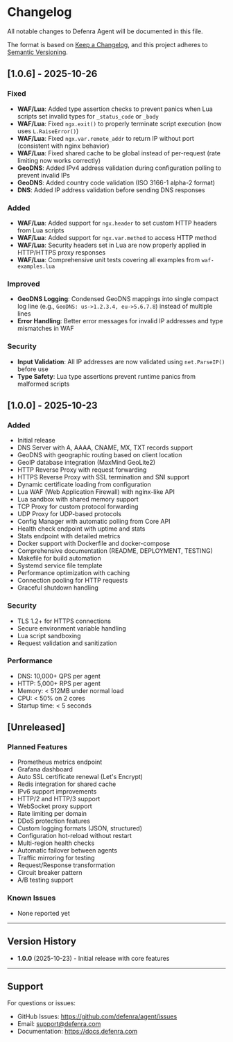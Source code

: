 # Changelog

All notable changes to Defenra Agent will be documented in this file.

The format is based on [Keep a Changelog](https://keepachangelog.com/en/1.0.0/),
and this project adheres to [Semantic Versioning](https://semver.org/spec/v2.0.0.html).

## [1.0.6] - 2025-10-26

### Fixed
- **WAF/Lua**: Added type assertion checks to prevent panics when Lua scripts set invalid types for `_status_code` or `_body`
- **WAF/Lua**: Fixed `ngx.exit()` to properly terminate script execution (now uses `L.RaiseError()`)
- **WAF/Lua**: Fixed `ngx.var.remote_addr` to return IP without port (consistent with nginx behavior)
- **WAF/Lua**: Fixed shared cache to be global instead of per-request (rate limiting now works correctly)
- **GeoDNS**: Added IPv4 address validation during configuration polling to prevent invalid IPs
- **GeoDNS**: Added country code validation (ISO 3166-1 alpha-2 format)
- **DNS**: Added IP address validation before sending DNS responses

### Added
- **WAF/Lua**: Added support for `ngx.header` to set custom HTTP headers from Lua scripts
- **WAF/Lua**: Added support for `ngx.var.method` to access HTTP method
- **WAF/Lua**: Security headers set in Lua are now properly applied in HTTP/HTTPS proxy responses
- **WAF/Lua**: Comprehensive unit tests covering all examples from `waf-examples.lua`

### Improved
- **GeoDNS Logging**: Condensed GeoDNS mappings into single compact log line (e.g., `GeoDNS: us->1.2.3.4, eu->5.6.7.8`) instead of multiple lines
- **Error Handling**: Better error messages for invalid IP addresses and type mismatches in WAF

### Security
- **Input Validation**: All IP addresses are now validated using `net.ParseIP()` before use
- **Type Safety**: Lua type assertions prevent runtime panics from malformed scripts

## [1.0.0] - 2025-10-23

### Added
- Initial release
- DNS Server with A, AAAA, CNAME, MX, TXT records support
- GeoDNS with geographic routing based on client location
- GeoIP database integration (MaxMind GeoLite2)
- HTTP Reverse Proxy with request forwarding
- HTTPS Reverse Proxy with SSL termination and SNI support
- Dynamic certificate loading from configuration
- Lua WAF (Web Application Firewall) with nginx-like API
- Lua sandbox with shared memory support
- TCP Proxy for custom protocol forwarding
- UDP Proxy for UDP-based protocols
- Config Manager with automatic polling from Core API
- Health check endpoint with uptime and stats
- Stats endpoint with detailed metrics
- Docker support with Dockerfile and docker-compose
- Comprehensive documentation (README, DEPLOYMENT, TESTING)
- Makefile for build automation
- Systemd service file template
- Performance optimization with caching
- Connection pooling for HTTP requests
- Graceful shutdown handling

### Security
- TLS 1.2+ for HTTPS connections
- Secure environment variable handling
- Lua script sandboxing
- Request validation and sanitization

### Performance
- DNS: 10,000+ QPS per agent
- HTTP: 5,000+ RPS per agent
- Memory: < 512MB under normal load
- CPU: < 50% on 2 cores
- Startup time: < 5 seconds

## [Unreleased]

### Planned Features
- Prometheus metrics endpoint
- Grafana dashboard
- Auto SSL certificate renewal (Let's Encrypt)
- Redis integration for shared cache
- IPv6 support improvements
- HTTP/2 and HTTP/3 support
- WebSocket proxy support
- Rate limiting per domain
- DDoS protection features
- Custom logging formats (JSON, structured)
- Configuration hot-reload without restart
- Multi-region health checks
- Automatic failover between agents
- Traffic mirroring for testing
- Request/Response transformation
- Circuit breaker pattern
- A/B testing support

### Known Issues
- None reported yet

---

## Version History

- **1.0.0** (2025-10-23) - Initial release with core features

---

## Support

For questions or issues:
- GitHub Issues: https://github.com/defenra/agent/issues
- Email: support@defenra.com
- Documentation: https://docs.defenra.com
